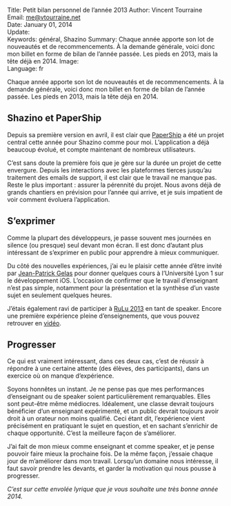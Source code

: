 Title:    Petit bilan personnel de l’année 2013
Author:   Vincent Tourraine  
Email:    me@vtourraine.net  
Date:     January 01, 2014  
Update:   
Keywords: général, Shazino
Summary:  Chaque année apporte son lot de nouveautés et de recommencements. À la demande générale, voici donc mon billet en forme de bilan de l’année passée. Les pieds en 2013, mais la tête déjà en 2014.
Image:    
Language: fr

<p>Chaque année apporte son lot de nouveautés et de recommencements. À la demande générale, voici donc mon billet en forme de bilan de l’année passée. Les pieds en 2013, mais la tête déjà en 2014.</p>
<h2>Shazino et PaperShip</h2>

<p>
  Depuis sa première version en avril, il est clair que <a href="http://www.papershipapp.com">PaperShip</a> a été un projet central cette année pour Shazino comme pour moi. L’application a déjà beaucoup évolué, et compte maintenant de nombreux utilisateurs.
</p>
<p>
  C’est sans doute la première fois que je gère sur la durée un projet de cette envergure. Depuis les interactions avec les plateformes tierces jusqu’au traitement des emails de support, il est clair que le travail ne manque pas. Reste le plus important : assurer la pérennité du projet. Nous avons déjà de grands chantiers en prévision pour l’année qui arrive, et je suis impatient de voir comment évoluera l’application.
</p>

<h2>S’exprimer</h2>

<p>
  Comme la plupart des développeurs, je passe souvent mes journées en silence (ou presque) seul devant mon écran. Il est donc d’autant plus intéressant de s’exprimer en public pour apprendre à mieux communiquer.
</p>

<p>
  Du côté des nouvelles expériences, j’ai eu le plaisir cette année d’être invité par <a href="http://perso.ens-lyon.fr/jean-patrick.gelas/">Jean-Patrick Gelas</a> pour donner quelques cours à l’Université Lyon 1 sur le développement iOS. L’occasion de confirmer que le travail d’enseignant n’est pas simple, notamment pour la présentation et la synthèse d’un vaste sujet en seulement quelques heures.
</p>

<p>
  J’étais également ravi de participer à <a href="http://2013.rulu.eu/talks/">RuLu 2013</a> en tant de speaker. Encore une première expérience pleine d’enseignements, que vous pouvez retrouver en <a href="http://www.youtube.com/watch?v=PF0deee65Tk">vidéo</a>.
</p>

<h2>Progresser</h2>

<p>
  Ce qui est vraiment intéressant, dans ces deux cas, c’est de réussir à répondre à une certaine attente (des élèves, des participants), dans un exercice où on manque d’expérience. 
</p>

<p>
  Soyons honnêtes un instant. Je ne pense pas que mes performances d’enseignant ou de speaker soient particulièrement remarquables. Elles sont peut-être même médiocres. Idéalement, une classe devrait toujours bénéficier d’un enseignant expérimenté, et un public devrait toujours avoir droit à un orateur non moins qualifié. Ceci étant dit, l’expérience vient précisément en pratiquant le sujet en question, et en sachant s’enrichir de chaque opportunité. C’est la meilleure façon de s’améliorer.
</p>

<p>
  J’ai fait de mon mieux comme enseignant et comme speaker, et je pense pouvoir faire mieux la prochaine fois. De la même façon, j’essaie chaque jour de m’améliorer dans mon travail. Lorsqu’un domaine nous intéresse, il faut savoir prendre les devants, et garder la motivation qui nous pousse à progresser. 
</p>

<p>
  <em>C’est sur cette envolée lyrique que je vous souhaite une très bonne année 2014.</em>
</p>